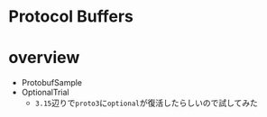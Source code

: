 # Protocol Buffers

# overview

- ProtobufSample
- OptionalTrial
    - `3.15`辺りで`proto3`に`optional`が復活したらしいので試してみた
